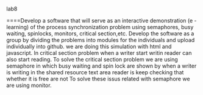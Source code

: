 lab8


====Develop a software that will serve as an interactive demonstration (e - learning) of the process synchronization problem using semaphores, busy waiting, spinlocks, monitors, critical section,etc. 
    Develop the software as a group by dividing the problems into modules for the individuals and upload individually into github.
we are doing this  simulation with html and javascript.
In critical section problem when a writer start writin reader can also start reading.
To solve the critical section problem we are using semaphore in which busy waiting and spin lock are shown by when a writer is writing in the shared resource text area reader is keep checking that whether it is free are not
To solve these issus related with semaphore we are using monitor.
